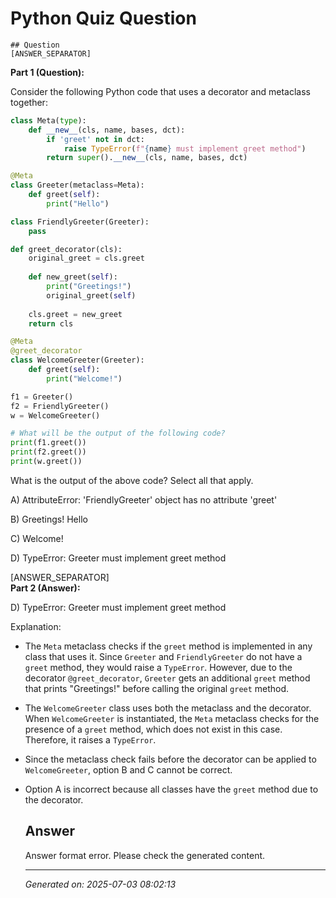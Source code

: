 # Python Quiz Question
    
    ## Question
    [ANSWER_SEPARATOR]  
**Part 1 (Question):**

Consider the following Python code that uses a decorator and metaclass together:

```python
class Meta(type):
    def __new__(cls, name, bases, dct):
        if 'greet' not in dct:
            raise TypeError(f"{name} must implement greet method")
        return super().__new__(cls, name, bases, dct)

@Meta
class Greeter(metaclass=Meta):
    def greet(self):
        print("Hello")

class FriendlyGreeter(Greeter):
    pass

def greet_decorator(cls):
    original_greet = cls.greet
    
    def new_greet(self):
        print("Greetings!")
        original_greet(self)
    
    cls.greet = new_greet
    return cls

@Meta
@greet_decorator
class WelcomeGreeter(Greeter):
    def greet(self):
        print("Welcome!")

f1 = Greeter()
f2 = FriendlyGreeter()
w = WelcomeGreeter()

# What will be the output of the following code?
print(f1.greet())
print(f2.greet())
print(w.greet())
```

What is the output of the above code? Select all that apply.

A) AttributeError: 'FriendlyGreeter' object has no attribute 'greet'

B) Greetings! Hello

C) Welcome!

D) TypeError: Greeter must implement greet method

[ANSWER_SEPARATOR]  
**Part 2 (Answer):**

D) TypeError: Greeter must implement greet method

Explanation:

- The `Meta` metaclass checks if the `greet` method is implemented in any class that uses it. Since `Greeter` and `FriendlyGreeter` do not have a `greet` method, they would raise a `TypeError`. However, due to the decorator `@greet_decorator`, `Greeter` gets an additional `greet` method that prints "Greetings!" before calling the original `greet` method.
- The `WelcomeGreeter` class uses both the metaclass and the decorator. When `WelcomeGreeter` is instantiated, the `Meta` metaclass checks for the presence of a `greet` method, which does not exist in this case. Therefore, it raises a `TypeError`.
- Since the metaclass check fails before the decorator can be applied to `WelcomeGreeter`, option B and C cannot be correct.
- Option A is incorrect because all classes have the `greet` method due to the decorator.
    
    ## Answer
    Answer format error. Please check the generated content.
    
    ---
    *Generated on: 2025-07-03 08:02:13*
    